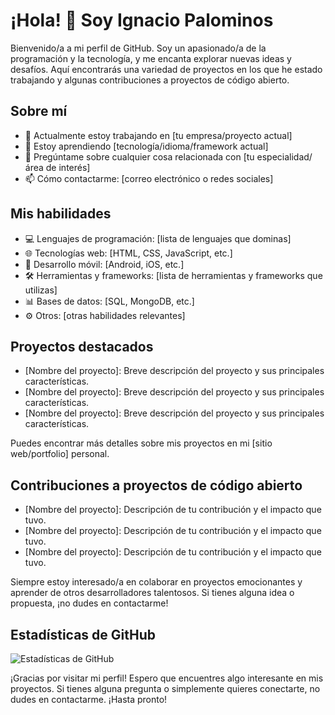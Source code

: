 # ¡Hola! 👋 Soy Ignacio Palominos

Bienvenido/a a mi perfil de GitHub. Soy un apasionado/a de la programación y la tecnología, y me encanta explorar nuevas ideas y desafíos. Aquí encontrarás una variedad de proyectos en los que he estado trabajando y algunas contribuciones a proyectos de código abierto.

## Sobre mí

- 🔭 Actualmente estoy trabajando en [tu empresa/proyecto actual]
- 🌱 Estoy aprendiendo [tecnología/idioma/framework actual]
- 💬 Pregúntame sobre cualquier cosa relacionada con [tu especialidad/área de interés]
- 📫 Cómo contactarme: [correo electrónico o redes sociales]

## Mis habilidades

- 💻 Lenguajes de programación: [lista de lenguajes que dominas]
- 🌐 Tecnologías web: [HTML, CSS, JavaScript, etc.]
- 📱 Desarrollo móvil: [Android, iOS, etc.]
- 🛠️ Herramientas y frameworks: [lista de herramientas y frameworks que utilizas]
- 📊 Bases de datos: [SQL, MongoDB, etc.]
- ⚙️ Otros: [otras habilidades relevantes]

## Proyectos destacados

- [Nombre del proyecto]: Breve descripción del proyecto y sus principales características.
- [Nombre del proyecto]: Breve descripción del proyecto y sus principales características.
- [Nombre del proyecto]: Breve descripción del proyecto y sus principales características.

Puedes encontrar más detalles sobre mis proyectos en mi [sitio web/portfolio] personal.

## Contribuciones a proyectos de código abierto

- [Nombre del proyecto]: Descripción de tu contribución y el impacto que tuvo.
- [Nombre del proyecto]: Descripción de tu contribución y el impacto que tuvo.
- [Nombre del proyecto]: Descripción de tu contribución y el impacto que tuvo.

Siempre estoy interesado/a en colaborar en proyectos emocionantes y aprender de otros desarrolladores talentosos. Si tienes alguna idea o propuesta, ¡no dudes en contactarme!

## Estadísticas de GitHub

![Estadísticas de GitHub](https://github-readme-stats.vercel.app/api?username=tu_usuario&show_icons=true)

¡Gracias por visitar mi perfil! Espero que encuentres algo interesante en mis proyectos. Si tienes alguna pregunta o simplemente quieres conectarte, no dudes en contactarme. ¡Hasta pronto!
